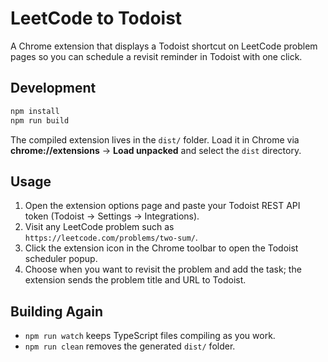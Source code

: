 # LeetCode to Todoist

A Chrome extension that displays a Todoist shortcut on LeetCode problem pages so you can schedule a revisit reminder in Todoist with one click.

## Development

```bash
npm install
npm run build
```

The compiled extension lives in the `dist/` folder. Load it in Chrome via **chrome://extensions** → **Load unpacked** and select the `dist` directory.

## Usage

1. Open the extension options page and paste your Todoist REST API token (Todoist → Settings → Integrations).
2. Visit any LeetCode problem such as `https://leetcode.com/problems/two-sum/`.
3. Click the extension icon in the Chrome toolbar to open the Todoist scheduler popup.
4. Choose when you want to revisit the problem and add the task; the extension sends the problem title and URL to Todoist.

## Building Again

- `npm run watch` keeps TypeScript files compiling as you work.
- `npm run clean` removes the generated `dist/` folder.
